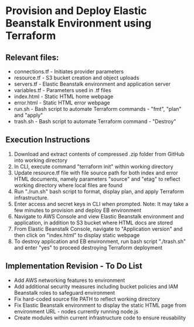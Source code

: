 <strong><h1>Provision and Deploy Elastic Beanstalk Environment using Terraform</strong></h1>

<h2>Relevant files:</h2>
<ul>
  <li>connections.tf - Initiates provider parameters</li>
  <li>resource.tf - S3 bucket creation and object uploads</li>
  <li>servers.tf - Elastic Beanstalk environment and application server</li>
  <li>variables.tf - Parameters used in .tf files</li>
  <li>index.html - Static HTML home webpage</li>
  <li>error.html - Static HTML error webpage</li>
  <li>run.sh - Bash script to automate Terraform commands - "fmt", "plan" and "apply"</li>
  <li>trash.sh - Bash script to automate Terraform command - "Destroy"</li>
</ul>

<h2>Execution Instructions</h2>
<ol>
  <li>Download and extract contents of compressed .zip folder from GitHub into working directory</li>
  <li>In CLI, execute command "terraform init" within working directory</li>
  <li>Update resource.tf file with file source path for both index and error HTML documents, namely parameters "source" and "etag" to reflect working directory where local files are found</li>
  <li>Run "./run.sh" bash script to format, display plan, and apply Terraform infrastructure.
  <li>Enter access and secret keys in CLI when prompted. Note: It may take a few minutes to provision and deploy EB environment</li></li>
  <li>Navigate to AWS Console and view Elastic Beanstalk environment and application, in addition to S3 bucket where HTML docs are stored</li>
  <li>From Elastic Beanstalk Console, navigate to "Application version" and then click on "index.html" to display static webpage</li>
  <li>To destroy application and EB environment, run bash script "./trash.sh" and enter "yes" to proceed destroying Terraform deployment</li>
</ol>

<h2>Implementation Revision - To Do List</h2>
<ul>
  <li>Add AWS networking features to environment</li>
  <li>Add additional security measures including bucket policies and IAM Beanstalk roles to safeguard environment</li>
  <li>Fix hard-coded source file PATH to reflect working directory</li>
  <li>Fix Elastic Beanstalk environment to display the static HTML page from environment URL - nodes currently running node.js</li>
  <li>Create modules within current infrastructure code to ensure reusability</li>
</ul>
